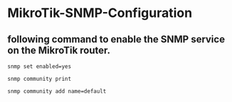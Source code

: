 # MikroTik-SNMP-Configuration
##  following command to enable the SNMP service on the MikroTik router.
```
snmp set enabled=yes
```
```
snmp community print
```
```
snmp community add name=default
```
